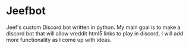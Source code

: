 # Jeefbot
Jeef's custom Discord bot written in python. My main goal is to make a discord bot that will allow vreddit html5 links to play in discord, I will add more functionality as I come up with ideas.
